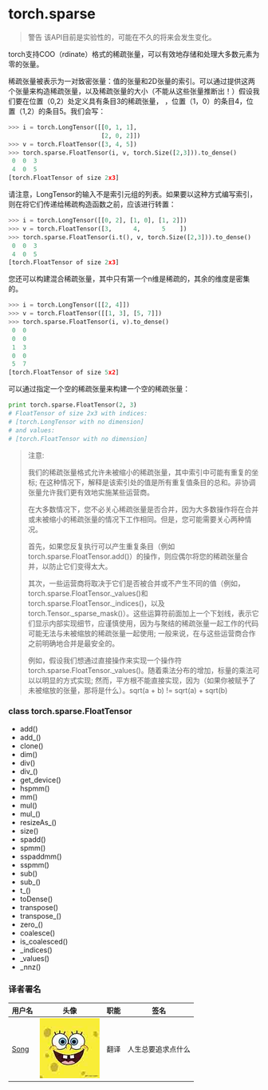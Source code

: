 

# torch.sparse

> 警告 该API目前是实验性的，可能在不久的将来会发生变化。

torch支持COO（rdinate）格式的稀疏张量，可以有效地存储和处理大多数元素为零的张量。

稀疏张量被表示为一对致密张量：值的张量和2D张量的索引。可以通过提供这两个张量来构造稀疏张量，以及稀疏张量的大小（不能从这些张量推断出！）假设我们要在位置（0,2）处定义具有条目3的稀疏张量， ，位置（1，0）的条目4，位置（1,2）的条目5。我们会写：

```py
>>> i = torch.LongTensor([[0, 1, 1],
                          [2, 0, 2]])
>>> v = torch.FloatTensor([3, 4, 5])
>>> torch.sparse.FloatTensor(i, v, torch.Size([2,3])).to_dense()
 0  0  3
 4  0  5
[torch.FloatTensor of size 2x3]
```

请注意，LongTensor的输入不是索引元组的列表。如果要以这种方式编写索引，则在将它们传递给稀疏构造函数之前，应该进行转置：

```py
>>> i = torch.LongTensor([[0, 2], [1, 0], [1, 2]])
>>> v = torch.FloatTensor([3,      4,      5    ])
>>> torch.sparse.FloatTensor(i.t(), v, torch.Size([2,3])).to_dense()
 0  0  3
 4  0  5
[torch.FloatTensor of size 2x3]
```

您还可以构建混合稀疏张量，其中只有第一个n维是稀疏的，其余的维度是密集的。

```py
>>> i = torch.LongTensor([[2, 4]])
>>> v = torch.FloatTensor([[1, 3], [5, 7]])
>>> torch.sparse.FloatTensor(i, v).to_dense()
 0  0
 0  0
 1  3
 0  0
 5  7
[torch.FloatTensor of size 5x2]
```

可以通过指定一个空的稀疏张量来构建一个空的稀疏张量：

```py
print torch.sparse.FloatTensor(2, 3)
# FloatTensor of size 2x3 with indices:
# [torch.LongTensor with no dimension]
# and values:
# [torch.FloatTensor with no dimension]
```

> 注意:
> 
> 我们的稀疏张量格式允许未被缩小的稀疏张量，其中索引中可能有重复的坐标; 在这种情况下，解释是该索引处的值是所有重复值条目的总和。非协调张量允许我们更有效地实施某些运营商。
> 
> 在大多数情况下，您不必关心稀疏张量是否合并，因为大多数操作将在合并或未被缩小的稀疏张量的情况下工作相同。但是，您可能需要关心两种情况。
> 
> 首先，如果您反复执行可以产生重复条目（例如torch.sparse.FloatTensor.add()）的操作，则应偶尔将您的稀疏张量合并，以防止它们变得太大。
> 
> 其次，一些运营商将取决于它们是否被合并或不产生不同的值（例如， torch.sparse.FloatTensor._values()和 torch.sparse.FloatTensor._indices()，以及 torch.Tensor._sparse_mask()）。这些运算符前面加上一个下划线，表示它们显示内部实现细节，应谨慎使用，因为与聚结的稀疏张量一起工作的代码可能无法与未被缩放的稀疏张量一起使用; 一般来说，在与这些运营商合作之前明确地合并是最安全的。
> 
> 例如，假设我们想通过直接操作来实现一个操作符torch.sparse.FloatTensor._values()。随着乘法分布的增加，标量的乘法可以以明显的方式实现; 然而，平方根不能直接实现，因为（如果你被赋予了未被缩放的张量，那将是什么）。sqrt(a + b) != sqrt(a) + sqrt(b)

### class torch.sparse.FloatTensor

*   add()
*   add_()
*   clone()
*   dim()
*   div()
*   div_()
*   get_device()
*   hspmm()
*   mm()
*   mul()
*   mul_()
*   resizeAs_()
*   size()
*   spadd()
*   spmm()
*   sspaddmm()
*   sspmm()
*   sub()
*   sub_()
*   t_()
*   toDense()
*   transpose()
*   transpose_()
*   zero_()
*   coalesce()
*   is_coalesced()
*   _indices()
*   _values()
*   _nnz()

### 译者署名

| 用户名 | 头像 | 职能 | 签名 |
| --- | --- | --- | --- |
| [Song](https://ptorch.com) | ![](img/2018033000352689884.jpeg) | 翻译 | 人生总要追求点什么 |

